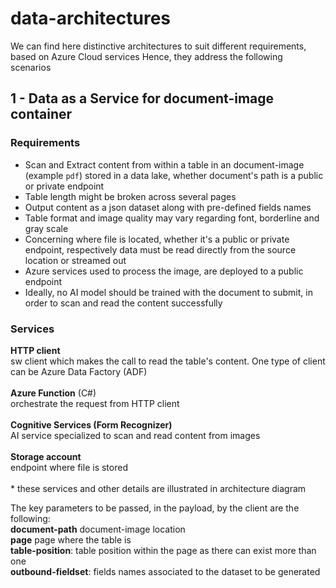 # data-architectures

We can find here distinctive architectures to suit different requirements, based on Azure Cloud services
Hence, they address the following scenarios

## 1 - Data as a Service for document-image container
### Requirements
- Scan and Extract content from within a table in an document-image (example `pdf`) stored in a data lake, whether document's path is a public or private endpoint
- Table length might be broken across several pages
- Output content as a json dataset along with pre-defined fields names
- Table format and image quality may vary regarding font, borderline and gray scale
- Concerning where file is located, whether it's a public or private endpoint, respectively data must be read directly from the source location or streamed out
- Azure services used to process the image, are deployed to a public endpoint
- Ideally, no AI model should be trained with the document to submit, in order to scan and read the content successfully

### Services
**HTTP client**</br>
sw client which makes the call to read the table's content. One type of client can be Azure Data Factory (ADF) </br></br>
**Azure Function** (C#) </br>
orchestrate the request from HTTP client </br></br>
**Cognitive Services (Form Recognizer)** </br> 
AI service specialized to scan and read content from images </br></br>
**Storage account** </br>
endpoint where file is stored </br></br>
\* these services and other details are illustrated in architecture diagram 

The key parameters to be passed, in the payload, by the client are the following: </br>
**document-path** document-image location </br>
**page** page where the table is </br>
**table-position**: table position within the page as there can exist more than one </br>
**outbound-fieldset**: fields names associated to the dataset to be generated
